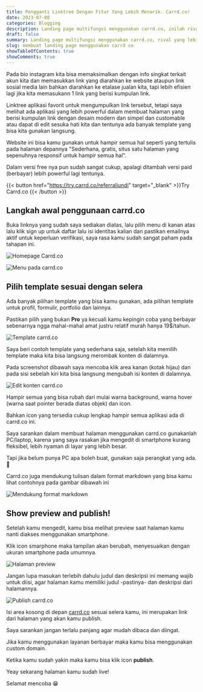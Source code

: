```yaml
---
title: Pengganti Linktree Dengan Fitur Yang Lebih Menarik. Carrd.co!
date: 2023-07-08
categories: Blogging
description: Landing page multifungsi menggunakan carrd.co, inilah rival berat buat linktree
draft: false
summary: Landing page multifungsi menggunakan carrd.co, rival yang lebih menarik dibandingkan dengan linktree dengan halaman yang dapat di custom sesuai selera dan pilihan template yang ciamik.
slug: membuat landing page menggunakan carrd co
showTableOfContents: true
showComments: true
---
```


Pada bio instagram kita bisa memaksimalkan dengan info singkat terkait akun kita dan memasukkan link yang diarahkan ke website ataupun link sosial media lain bahkan diarahkan ke etalase jualan kita, tapi lebih efisien lagi jika kita memasukann 1 link yang berisi kumpulan link.

Linktree aplikasi favorit untuk mengumpulkan link tersebut, tetapi saya melihat ada aplikasi yang lebih powerful dalam membuat halaman yang berisi kumpulan link dengan desain modern dan simpel dan customable atau dapat di edit sesuka hati kita dan tentunya ada banyak template yang bisa kita gunakan langsung.

Website ini bisa kamu gunakan untuk hampir semua hal seperti yang tertulis pada halaman depannya "Sederhana, gratis, situs satu halaman yang sepenuhnya responsif untuk hampir semua hal".

Dalam versi free nya pun sudah sangat cukup, apalagi ditambah versi paid (berbayar) lebih powerful lagi tentunya.

{{< button href="https://try.carrd.co/referraljundi" target="_blank" >}}Try Carrd.co {{< /button >}}

## Langkah awal penggunaan carrd.co

Buka linknya yang sudah saya sediakan diatas, lalu pilih menu di kanan atas lalu klik sign up untuk daftar lalu isi identitas kalian dan pastikan emailnya aktif untuk keperluan verifikasi, saya rasa kamu sudah sangat paham pada tahapan ini.

![Homepage Carrd.co](/img/screenshot-carrd1.png "Halaman utama carrd.co")

![Menu pada carrd.co](/img/screenshot-carrd2.png "Menu pada carrd.co")

<div>
<script async src="https://pagead2.googlesyndication.com/pagead/js/adsbygoogle.js?client=ca-pub-1028861450285140"
     crossorigin="anonymous"></script>
<!-- Iklan horizontal -->
<ins class="adsbygoogle"
     style="display:block"
     data-ad-client="ca-pub-1028861450285140"
     data-ad-slot="1294831496"
     data-ad-format="auto"
     data-full-width-responsive="true"></ins>
<script>
     (adsbygoogle = window.adsbygoogle || []).push({});
</script>
</div>

## Pilih template sesuai dengan selera

Ada banyak pilihan template yang bisa kamu gunakan, ada pilihan template untuk profil, formulir, portfolio dan lainnya.

Pastikan pilih yang bukan **Pro** ya kecuali kamu kepingin coba yang berbayar sebenarnya ngga mahal-mahal amat justru relatif murah hanya 19$/tahun.

![Template carrd.co](/img/screenshot-carrd3.png "Template carrd.co")

Saya beri contoh template yang sederhana saja, setelah kita memilih template maka kita bisa langsung merombak konten di dalamnya. 

Pada screenshot dibawah saya mencoba klik area kanan (kotak hijau) dan pada sisi sebelah kiri kita bisa langsung mengubah isi konten di dalamnya.

![Edit konten carrd.co](/img/screenshot-carrd4.png "Edit konten carrd.co")

Hampir semua yang bisa rubah dari mulai warna background, warna hover (warna saat pointer berada diatas objek) dan icon.

Bahkan icon yang tersedia cukup lengkap hampir semua aplikasi ada di carrd.co ini.

Saya sarankan dalam membuat halaman menggunakan carrd.co gunakanlah PC/laptop, karena yang saya rasakan jika mengedit di smartphone kurang fleksibel, lebih nyaman di layar yang lebih besar.

Tapi jika belum punya PC apa boleh buat, gunakan saja perangkat yang ada.🙂

Carrd.co juga mendukung tulisan dalam format markdown yang bisa kamu lihat contohnya pada gambar dibawah ini

![](/img/screenshot-carrd5.png "Mendukung format markdown")

## Show preview and publish!

Setelah kamu mengedit, kamu bisa melihat preview saat halaman kamu nanti diakses menggunakan smartphone. 

Klik icon smarphone maka tampilan akan berubah, menyesuaikan dengan ukuran smartphone pada umumnya.

![Halaman preview](/img/screenshot-carrd6.png "Halaman preview")

Jangan lupa masukan terlebih dahulu judul dan deskripsi ini memang wajib untuk diisi, agar halaman kamu memiliki judul -pastinya- dan deskripsi dari halamannya.

![Publish carrd.co](/img/screenshot-carrd7.png "Publish")

Isi area kosong di depan [carrd.co](https://try.carrd.co/referraljundi) sesuai selera kamu, ini merupakan link dari halaman yang akan kamu publish.

Saya sarankan jangan terlalu panjang agar mudah dibaca dan diingat. 

Jika kamu menggunakan layanan berbayar maka kamu bisa menggunakan custom domain.

Ketika kamu sudah yakin maka kamu bisa klik icon **publish**.

Yeay sekarang halaman kamu sudah live!

Selamat mencoba 😁

<div>
<script async src="https://pagead2.googlesyndication.com/pagead/js/adsbygoogle.js?client=ca-pub-1028861450285140"
     crossorigin="anonymous"></script>
<!-- Iklan horizontal -->
<ins class="adsbygoogle"
     style="display:block"
     data-ad-client="ca-pub-1028861450285140"
     data-ad-slot="1294831496"
     data-ad-format="auto"
     data-full-width-responsive="true"></ins>
<script>
     (adsbygoogle = window.adsbygoogle || []).push({});
</script>
</div>